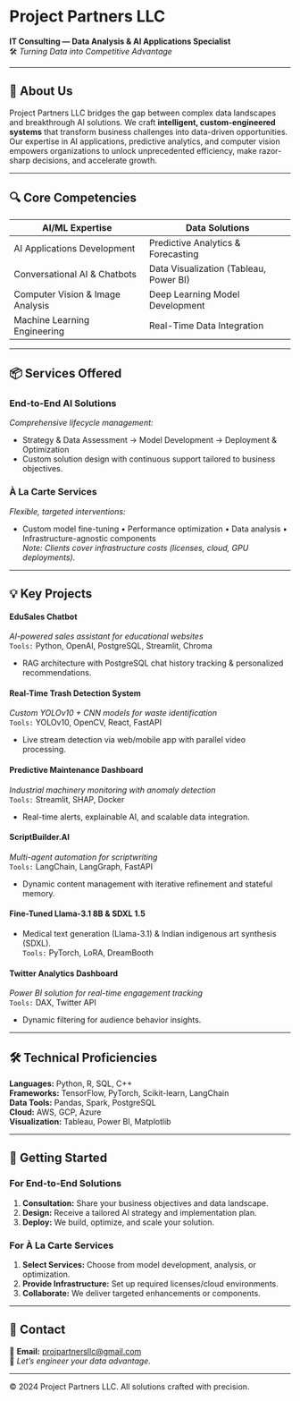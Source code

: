 # Project Partners LLC  
**IT Consulting — Data Analysis & AI Applications Specialist**  
🛠️ _Turning Data into Competitive Advantage_  

---

## 🚀 About Us  
Project Partners LLC bridges the gap between complex data landscapes and breakthrough AI solutions. We craft **intelligent, custom-engineered systems** that transform business challenges into data-driven opportunities. Our expertise in AI applications, predictive analytics, and computer vision empowers organizations to unlock unprecedented efficiency, make razor-sharp decisions, and accelerate growth.  

---

## 🔍 Core Competencies  
| **AI/ML Expertise**                  | **Data Solutions**                     |  
|--------------------------------------|----------------------------------------|  
| AI Applications Development          | Predictive Analytics & Forecasting     |  
| Conversational AI & Chatbots         | Data Visualization (Tableau, Power BI) |  
| Computer Vision & Image Analysis     | Deep Learning Model Development        |  
| Machine Learning Engineering         | Real-Time Data Integration             |  

---

## 📦 Services Offered  
### **End-to-End AI Solutions**  
_Comprehensive lifecycle management:_  
- Strategy & Data Assessment → Model Development → Deployment & Optimization  
- Custom solution design with continuous support tailored to business objectives.  

### **À La Carte Services**  
_Flexible, targeted interventions:_  
- Custom model fine-tuning • Performance optimization • Data analysis • Infrastructure-agnostic components  
_Note: Clients cover infrastructure costs (licenses, cloud, GPU deployments)._  

---

## 💡 Key Projects  
#### **EduSales Chatbot**  
_AI-powered sales assistant for educational websites_  
`Tools:` Python, OpenAI, PostgreSQL, Streamlit, Chroma  
- RAG architecture with PostgreSQL chat history tracking & personalized recommendations.  

#### **Real-Time Trash Detection System**  
_Custom YOLOv10 + CNN models for waste identification_  
`Tools:` YOLOv10, OpenCV, React, FastAPI  
- Live stream detection via web/mobile app with parallel video processing.  

#### **Predictive Maintenance Dashboard**  
_Industrial machinery monitoring with anomaly detection_  
`Tools:` Streamlit, SHAP, Docker  
- Real-time alerts, explainable AI, and scalable data integration.  

#### **ScriptBuilder.AI**  
_Multi-agent automation for scriptwriting_  
`Tools:` LangChain, LangGraph, FastAPI  
- Dynamic content management with iterative refinement and stateful memory.  

#### **Fine-Tuned Llama-3.1 8B & SDXL 1.5**  
- Medical text generation (Llama-3.1) & Indian indigenous art synthesis (SDXL).  
`Tools:` PyTorch, LoRA, DreamBooth  

#### **Twitter Analytics Dashboard**  
_Power BI solution for real-time engagement tracking_  
`Tools:` DAX, Twitter API  
- Dynamic filtering for audience behavior insights.  

---

## 🛠️ Technical Proficiencies  
**Languages:** Python, R, SQL, C++  
**Frameworks:** TensorFlow, PyTorch, Scikit-learn, LangChain  
**Data Tools:** Pandas, Spark, PostgreSQL  
**Cloud:** AWS, GCP, Azure  
**Visualization:** Tableau, Power BI, Matplotlib  

---

## 🚀 Getting Started  
### **For End-to-End Solutions**  
1. **Consultation:** Share your business objectives and data landscape.  
2. **Design:** Receive a tailored AI strategy and implementation plan.  
3. **Deploy:** We build, optimize, and scale your solution.  

### **For À La Carte Services**  
1. **Select Services:** Choose from model development, analysis, or optimization.  
2. **Provide Infrastructure:** Set up required licenses/cloud environments.  
3. **Collaborate:** We deliver targeted enhancements or components.  

---

## 📩 Contact  
📧 **Email:** [projpartnersllc@gmail.com](mailto:projpartnersllc@gmail.com)  
💬 _Let’s engineer your data advantage._  

---

© 2024 Project Partners LLC. All solutions crafted with precision.  
